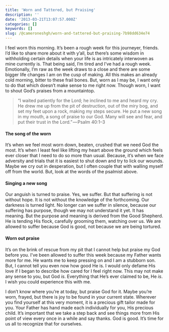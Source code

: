 ```yaml
---
title: 'Worn and Tattered, but Praising'
description: ''
date: '2013-03-21T13:07:57.000Z'
categories: []
keywords: []
slug: /@cameroneshgh/worn-and-tattered-but-praising-7b98dd634e74
---
```


I feel worn this morning. It’s been a rough week for this journeyer, friends. I’d like to share more about it with y’all, but there’s some wisdom in withholding certain details when your life is as intricately interwoven as mine currently is. That being said, I’m tired and I’ve had a rough week. Emotionally, I’m raw as the week draws to a close and there are some bigger life changes I am on the cusp of making. All this makes an already cold morning, bitter to these frail bones. But, worn as I may be, I want only to do that which doesn’t make sense to me right now. Though worn, I want to shout God’s praises from a mountaintop.

> “I waited patiently for the Lord; he inclined to me and heard my cry. He drew me up from the pit of destruction, out of the miry bog, and set my feet upon a rock, making my steps secure. He put a new song in my mouth, a song of praise to our God. Many will see and fear, and put their trust in the Lord.” — Psalm 40:1–3

#### The song of the worn

It’s when we feel most worn down, beaten, crushed that we need God the most. It’s when I least feel like lifting my heart above the ground which feels ever closer that I need to do so more than usual. Because, it’s when we face adversity and trials that it is easiest to shut down and try to lick our wounds. Maybe we cry out in desperation, but I often couple that with walling myself off from the world. But, look at the words of the psalmist above.

#### Singing a new song

Our anguish is turned to praise. Yes, we suffer. But that suffering is not without hope. It is not without the knowledge of the forthcoming. Our darkness is turned light. No longer can we suffer in silence, because our suffering has purpose, though we may not understand it yet. It has meaning. But the purpose and meaning is derived from the Good Shepherd. He is tending His flock, carefully grooming them, watching over us. We are allowed to suffer because God is good, not because we are being tortured.

#### Worn out praise

It’s on the brink of rescue from my pit that I cannot help but praise my God before you. I’ve been allowed to suffer this week because my Father wants more for me. He wants me to keep pressing on and I am a stubborn son. But, I cannot tell you even now how good He is. I would only defame His love if I began to describe how cared for I feel right now. This may not make any sense to you, but God _is_. Everything that He’s ever claimed to be, He _is_. I wish you could experience this with me.

I don’t know where you’re at today, but praise God for it. Maybe you’re worn, frayed, but there is joy to be found in your current state. Wherever you find yourself at this very moment, it is a precious gift tailor made for you. Your Father has hand made each individually for you, His precious child. It’s important that we take a step back and see things more from His point of view every once in a while and say thanks. God is good. It’s time for us all to recognize that for ourselves.